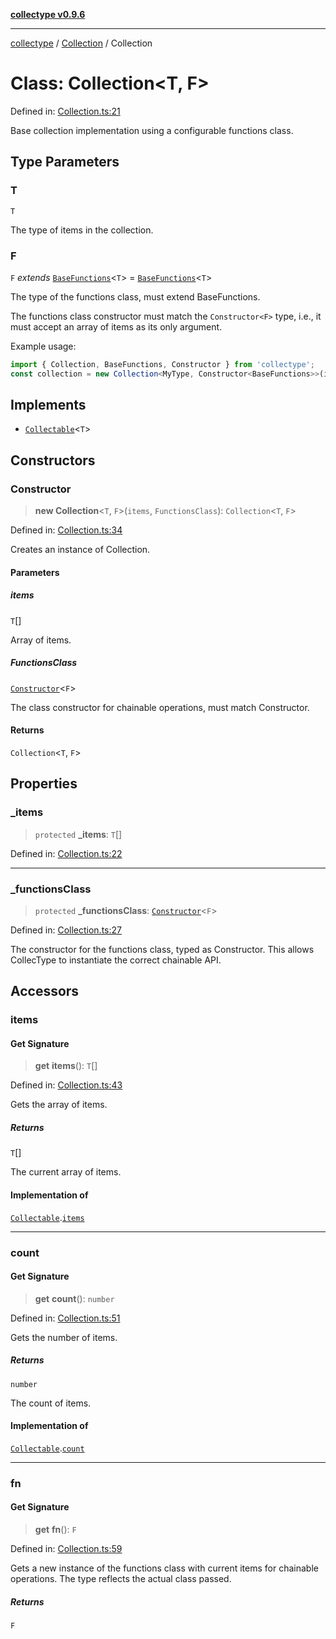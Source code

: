 [**collectype v0.9.6**](../../README.md)

***

[collectype](../../modules.md) / [Collection](../README.md) / Collection

# Class: Collection\<T, F\>

Defined in: [Collection.ts:21](https://github.com/maduhaime/collectype/blob/ba52424b164c706fb5e7ecc5581685b53a2ac88d/src/Collection.ts#L21)

Base collection implementation using a configurable functions class.

## Type Parameters

### T

`T`

The type of items in the collection.

### F

`F` *extends* [`BaseFunctions`](../../BaseFunctions/classes/BaseFunctions.md)\<`T`\> = [`BaseFunctions`](../../BaseFunctions/classes/BaseFunctions.md)\<`T`\>

The type of the functions class, must extend BaseFunctions<T>.

The functions class constructor must match the `Constructor<F>` type, i.e.,
it must accept an array of items as its only argument.

Example usage:
```typescript
import { Collection, BaseFunctions, Constructor } from 'collectype';
const collection = new Collection<MyType, Constructor<BaseFunctions>>(items, BaseFunctions);
```

## Implements

- [`Collectable`](../../interfaces/Collectable/interfaces/Collectable.md)\<`T`\>

## Constructors

### Constructor

> **new Collection**\<`T`, `F`\>(`items`, `FunctionsClass`): `Collection`\<`T`, `F`\>

Defined in: [Collection.ts:34](https://github.com/maduhaime/collectype/blob/ba52424b164c706fb5e7ecc5581685b53a2ac88d/src/Collection.ts#L34)

Creates an instance of Collection.

#### Parameters

##### items

`T`[]

Array of items.

##### FunctionsClass

[`Constructor`](../../types/utility/type-aliases/Constructor.md)\<`F`\>

The class constructor for chainable operations, must match Constructor<F>.

#### Returns

`Collection`\<`T`, `F`\>

## Properties

### \_items

> `protected` **\_items**: `T`[]

Defined in: [Collection.ts:22](https://github.com/maduhaime/collectype/blob/ba52424b164c706fb5e7ecc5581685b53a2ac88d/src/Collection.ts#L22)

***

### \_functionsClass

> `protected` **\_functionsClass**: [`Constructor`](../../types/utility/type-aliases/Constructor.md)\<`F`\>

Defined in: [Collection.ts:27](https://github.com/maduhaime/collectype/blob/ba52424b164c706fb5e7ecc5581685b53a2ac88d/src/Collection.ts#L27)

The constructor for the functions class, typed as Constructor<F>.
This allows CollecType to instantiate the correct chainable API.

## Accessors

### items

#### Get Signature

> **get** **items**(): `T`[]

Defined in: [Collection.ts:43](https://github.com/maduhaime/collectype/blob/ba52424b164c706fb5e7ecc5581685b53a2ac88d/src/Collection.ts#L43)

Gets the array of items.

##### Returns

`T`[]

The current array of items.

#### Implementation of

[`Collectable`](../../interfaces/Collectable/interfaces/Collectable.md).[`items`](../../interfaces/Collectable/interfaces/Collectable.md#items)

***

### count

#### Get Signature

> **get** **count**(): `number`

Defined in: [Collection.ts:51](https://github.com/maduhaime/collectype/blob/ba52424b164c706fb5e7ecc5581685b53a2ac88d/src/Collection.ts#L51)

Gets the number of items.

##### Returns

`number`

The count of items.

#### Implementation of

[`Collectable`](../../interfaces/Collectable/interfaces/Collectable.md).[`count`](../../interfaces/Collectable/interfaces/Collectable.md#count)

***

### fn

#### Get Signature

> **get** **fn**(): `F`

Defined in: [Collection.ts:59](https://github.com/maduhaime/collectype/blob/ba52424b164c706fb5e7ecc5581685b53a2ac88d/src/Collection.ts#L59)

Gets a new instance of the functions class with current items for chainable operations.
The type reflects the actual class passed.

##### Returns

`F`
